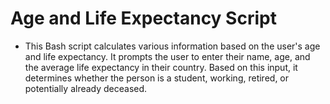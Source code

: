 # Age and Life Expectancy Script

- This Bash script calculates various information based on the user's age and life expectancy. It prompts the user to enter their name, age, and the average life expectancy in their country. Based on this input, it determines whether the person is a student, working, retired, or potentially already deceased.
